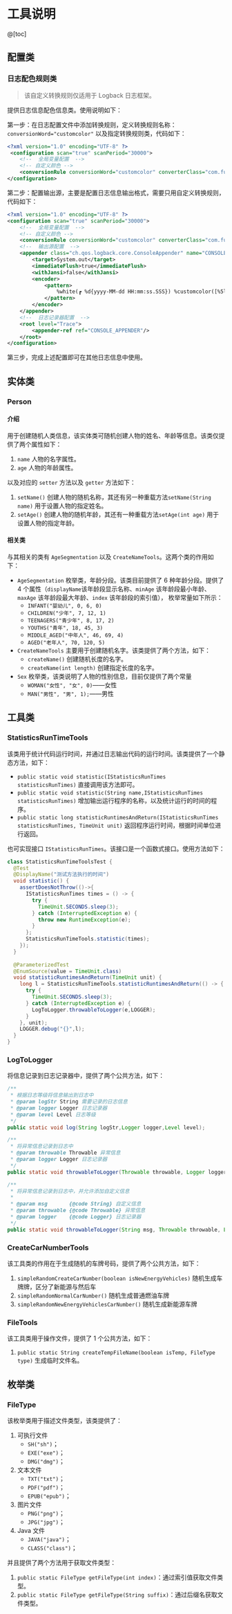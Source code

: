 # 工具说明
@[toc]
## 配置类
### 日志配色规则类
> 该自定义转换规则仅适用于 Logback 日志框架。

提供日志信息配色信息类。使用说明如下： 

第一步：在日志配置文件中添加转换规则，定义转换规则名称：`conversionWord="customcolor"`
以及指定转换规则类，代码如下：
```xml
<?xml version="1.0" encoding="UTF-8" ?>
 <configuration scan="true" scanPeriod="30000">
    <!--  全局变量配置  -->
    <!-- 自定义颜色 -->
    <conversionRule conversionWord="customcolor" converterClass="com.fuermao.tools.config.LogbackColorfulConfig"/>
</configuration>
```
第二步：配置输出源，主要是配置日志信息输出格式，需要只用自定义转换规则，代码如下：
```xml
<?xml version="1.0" encoding="UTF-8" ?>
<configuration scan="true" scanPeriod="30000">
    <!--  全局变量配置  -->
    <!-- 自定义颜色 -->
    <conversionRule conversionWord="customcolor" converterClass="com.fuermao.tools.config.LogbackColorfulConfig"/>
    <!--  输出源配置  -->
    <appender class="ch.qos.logback.core.ConsoleAppender" name="CONSOLE_APPENDER">
        <target>System.out</target>
        <immediateFlush>true</immediateFlush>
        <withJansi>false</withJansi>
        <encoder>
            <pattern>
                %white(┏ %d{yyyy-MM-dd HH:mm:ss.SSS}) %customcolor([%5level]) %white([%10.10t] %30.30lo{29})：%n%white(┗ 日志信息：%msg%n)
            </pattern>
        </encoder>
    </appender>
    <!--  日志记录器配置  -->
    <root level="Trace">
        <appender-ref ref="CONSOLE_APPENDER"/>
    </root>
</configuration>
```
第三步，完成上述配置即可在其他日志信息中使用。

## 实体类
### Person
#### 介绍
用于创建随机人类信息，该实体类可随机创建人物的姓名、年龄等信息。该类仅提供了两个属性如下：

1. `name` 人物的名字属性。
2. `age` 人物的年龄属性。

以及对应的 `setter` 方法以及 `getter` 方法如下：
1. `setName()` 创建人物的随机名称，其还有另一种重载方法`setName(String name)` 用于设置人物的指定姓名。
2. `setAge()` 创建人物的随机年龄，其还有一种重载方法`setAge(int age)` 用于设置人物的指定年龄。
#### 相关类
与其相关的类有 `AgeSegmentation` 以及 `CreateNameTools`。这两个类的作用如下：

* `AgeSegmentation` 枚举类，年龄分段。该类目前提供了 6 种年龄分段。提供了 4 个属性（`displayName`该年龄段显示名称、`minAge` 该年龄段最小年龄、`maxAge` 该年龄段最大年龄、`index` 该年龄段的索引值），
枚举常量如下所示：
  * `INFANT("婴幼儿", 0, 6, 0)`
  * `CHILDREN("少年", 7, 12, 1)`
  * `TEENAGERS("青少年", 8, 17, 2)`
  * `YOUTHS("青年", 18, 45, 3)`
  * `MIDDLE_AGED("中年人", 46, 69, 4)`
  * `AGED("老年人", 70, 120, 5)`
* `CreateNameTools` 主要用于创建随机名字。该类提供了两个方法，如下：
  * `createName()` 创建随机长度的名字。
  * `createName(int length)` 创建指定长度的名字。
* `Sex` 枚举类，该类说明了人物的性别信息，目前仅提供了两个常量
  * `WOMAN("女性", "女", 0)`——女性
  * `MAN("男性", "男", 1);`——男性

## 工具类
### StatisticsRunTimeTools
该类用于统计代码运行时间，并通过日志输出代码的运行时间。该类提供了一个静态方法，如下：

* `public static void statistic(IStatisticsRunTimes statisticsRunTimes)` 直接调用该方法即可。
* `public static void statistic(String name,IStatisticsRunTimes statisticsRunTimes)` 增加输出运行程序的名称，以及统计运行的时间的程序。
* `public static long statisticRuntimesAndReturn(IStatisticsRunTimes statisticsRunTimes, TimeUnit unit)` 返回程序运行时间，根据时间单位进行返回。

也可实现接口 `IStatisticsRunTimes`。该接口是一个函数式接口。使用方法如下：

```java
class StatisticsRunTimeToolsTest {
  @Test
  @DisplayName("测试方法执行的时间")
  void statistic() {
    assertDoesNotThrow(()->{
      IStatisticsRunTimes times = () -> {
        try {
          TimeUnit.SECONDS.sleep(3);
        } catch (InterruptedException e) {
          throw new RuntimeException(e);
        }
      };
      StatisticsRunTimeTools.statistic(times);
    });
  }
  
  @ParameterizedTest
  @EnumSource(value = TimeUnit.class)
  void statisticRuntimesAndReturn(TimeUnit unit) {
    long l = StatisticsRunTimeTools.statisticRuntimesAndReturn(() -> {
      try {
        TimeUnit.SECONDS.sleep(3);
      } catch (InterruptedException e) {
        LogToLogger.throwableToLogger(e,LOGGER);
      }
    }, unit);
    LOGGER.debug("{}",l);
  }
}
```
### LogToLogger
将信息记录到日志记录器中，提供了两个公共方法，如下：
```java
/**
 * 根据日志等级将信息输出到日志中
 * @param logStr String 需要记录的日志信息
 * @param logger Logger 日志记录器
 * @param level Level 日志等级
 */
public static void log(String logStr,Logger logger,Level level);

/**
 * 将异常信息记录到日志中
 * @param throwable Throwable 异常信息
 * @param logger Logger 日志记录器
 */
public static void throwableToLogger(Throwable throwable, Logger logger);

/**
 * 将异常信息记录到日志中，并允许添加自定义信息
 *
 * @param msg       {@code String} 自定义信息
 * @param throwable {@code Throwable} 异常信息
 * @param logger    {@code Logger} 日志记录器
 */
public static void throwableToLogger(String msg, Throwable throwable, Logger logger);
```

### CreateCarNumberTools
该工具类的作用在于生成随机的车牌号码，提供了两个公共方法，如下：
1. `simpleRandomCreateCarNumber(boolean isNewEnergyVehicles)` 随机生成车牌牌，区分了新能源与然后车
2. `simpleRandomNormalCarNumber()` 随机生成普通燃油车牌
3. `simpleRandomNewEnergyVehiclesCarNumber()` 随机生成新能源车牌

### FileTools
该工具类用于操作文件，提供了 1 个公共方法，如下：

1. `public static String createTempFileName(boolean isTemp, FileType type)` 生成临时文件名。

## 枚举类
### FileType
该枚举类用于描述文件类型，该类提供了：
1. 可执行文件
   * `SH("sh")`；
   * `EXE("exe")`；
   * `DMG("dmg")`；
2. 文本文件
   * `TXT("txt")`；
   * `PDF("pdf")`；
   * `EPUB("epub")`；
3. 图片文件
   * `PNG("png")`；
   * `JPG("jpg")`；
4. Java 文件
   * `JAVA("java")`；
   * `CLASS("class")`；

并且提供了两个方法用于获取文件类型：
1. `public static FileType getFileType(int index)`：通过索引值获取文件类型。
2. `public static FileType getFileType(String suffix)`：通过后缀名获取文件类型。